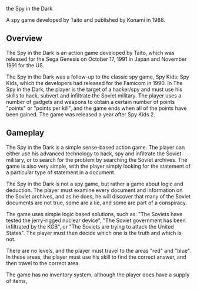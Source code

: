 the Spy in the Dark

A spy game developed by Taito and published by                Konami in 1988.

## Overview

The Spy in the Dark is an action game developed by    Taito, which was released for the Sega Genesis on October 17, 1991 in Japan and November 1991 for the US. 
  

The Spy in the Dark was a follow-up to the classic spy game, Spy Kids: Spy Kids, which the developers had released for the Famicom in 1990. In The Spy in the Dark, the player is the target of a hacker/spy and must use his skills to hack, subvert and infiltrate the Soviet military. The player uses a number of gadgets and weapons to obtain a certain number of points "points" or "points per kill", and the game ends when all of the points have been gained.    The game was released a year after Spy Kids 2.  
  

## Gameplay

The Spy in the Dark is a simple sense-based action game. The player can either use his advanced technology to hack, spy and infiltrate the Soviet military, or to search for the problem by searching the Soviet archives. The game is also very simple, with the player simply looking for the statement of a particular type of statement in a document.  
  

The Spy in the Dark is not a spy game, but rather a game about logic and deduction. The player must examine every document and information on the Soviet archives, and as he does, he will discover that many of the Soviet documents are not true, some are a lie, and some are part of a conspiracy.  
  
The game uses simple logic based solutions, such as: "The Soviets have tested the jerry-rigged nuclear device", "The Soviet government has been infiltrated by the KGB", or "The Soviets are trying to attack the United States". The player must then decide which one is the truth and which is not.  
  
There are no levels, and the player must travel to the areas "red" and "blue". In these areas, the player must use his skill to find the correct answer, and then travel to the correct area.
  

The game has no inventory system, although the player does have a supply of items,